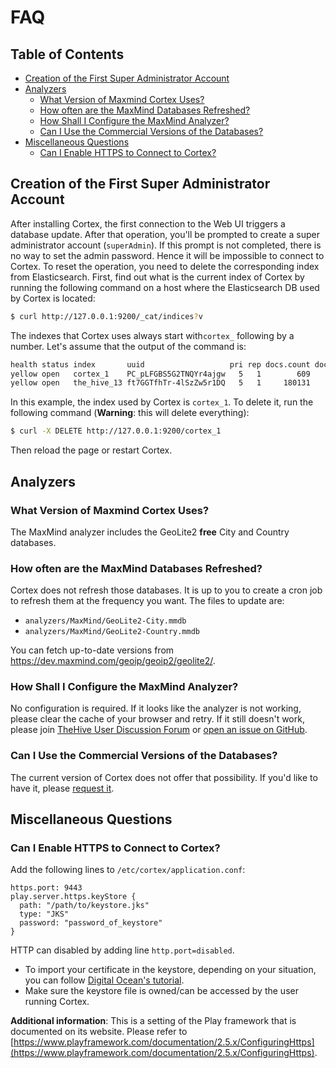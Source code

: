 # FAQ

## Table of Contents
  * [Creation of the First Super Administrator Account](#creation-of-the-first-super-administrator-account)
  * [Analyzers](#analyzers)
    * [What Version of Maxmind Cortex Uses?](#what-version-of-maxmind-cortex-uses)
    * [How often are the MaxMind Databases Refreshed?](#how-often-are-the-maxmind-databases-refreshed)
    * [How Shall I Configure the MaxMind Analyzer?](#how-shall-i-configure-the-maxmind-analyzer)
    * [Can I Use the Commercial Versions of the Databases?](#can-i-use-the-commercial-versions-of-the-databases)
  * [Miscellaneous Questions](#miscellaneous-questions)
    * [Can I Enable HTTPS to Connect to Cortex?](#can-i-enable-https-to-connect-to-cortex)

## Creation of the First Super Administrator Account
After installing Cortex, the first connection to the Web UI triggers a database update. After that operation, you'll be prompted to create a super administrator account (`superAdmin`). If this prompt is not completed, there is no way to set the admin password. Hence it will be impossible to connect to Cortex. To reset the operation, you need to delete the corresponding index from Elasticsearch. First, find out what is the current index of Cortex by running the following command on a host where the Elasticsearch DB used by Cortex is located:

```bash
$ curl http://127.0.0.1:9200/_cat/indices?v
```

The indexes that Cortex uses always start with`cortex_` following by a number. Let's assume that the output of the command is:

```bash
health status index       uuid                   pri rep docs.count docs.deleted store.size pri.store.size
yellow open   cortex_1    PC_pLFGBS5G2TNQYr4ajgw   5   1        609            6      2.1mb          2.1mb
yellow open   the_hive_13 ft7GGTfhTr-4lSzZw5r1DQ   5   1     180131            3     51.3mb         51.3mb
```

In this example, the index used by Cortex is `cortex_1`. To delete it, run the following command (**Warning**: this will delete everything):

```bash
$ curl -X DELETE http://127.0.0.1:9200/cortex_1
```

Then reload the page or restart Cortex.

## Analyzers
### What Version of Maxmind Cortex Uses?
The MaxMind analyzer includes the GeoLite2 **free** City and Country databases.

### How often are the MaxMind Databases Refreshed?
Cortex does not refresh those databases. It is up to you to create a cron job to refresh them at the frequency you want. The files to update are:
- `analyzers/MaxMind/GeoLite2-City.mmdb`
- `analyzers/MaxMind/GeoLite2-Country.mmdb`

You can fetch up-to-date versions from <https://dev.maxmind.com/geoip/geoip2/geolite2/>.

### How Shall I Configure the MaxMind Analyzer?
No configuration is required. If it looks like the analyzer is not working, please clear the cache of your browser and retry. If it still doesn't work, please join [TheHive User Discussion Forum](https://groups.google.com/a/thehive-project.org/d/forum/users) or [open an issue on GitHub](https://github.com/TheHive-Project/Cortex-analyzers/issues/new).

### Can I Use the Commercial Versions of the Databases?
The current version of Cortex does not offer that possibility. If you'd like to have it, please [request it](https://github.com/TheHive-Project/Cortex-analyzers/issues/new).

## Miscellaneous Questions
### Can I Enable HTTPS to Connect to Cortex?
Add  the following lines to `/etc/cortex/application.conf`:
```
https.port: 9443
play.server.https.keyStore {
  path: "/path/to/keystore.jks"
  type: "JKS"
  password: "password_of_keystore"
}
```

HTTP can disabled by adding line `http.port=disabled`.

* To import your certificate in the keystore, depending on your situation, you can follow [Digital Ocean's tutorial](https://www.digitalocean.com/community/tutorials/java-keytool-essentials-working-with-java-keystores).
* Make sure the keystore file is owned/can be accessed by the user running Cortex.

**Additional information**:
This is a setting of the Play framework that is documented on its website. Please refer to [https://www.playframework.com/documentation/2.5.x/ConfiguringHttps](https://www.playframework.com/documentation/2.5.x/ConfiguringHttps).